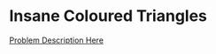 # Insane Coloured Triangles

[Problem Description Here](https://www.codewars.com/kata/5a331ea7ee1aae8f24000175)
